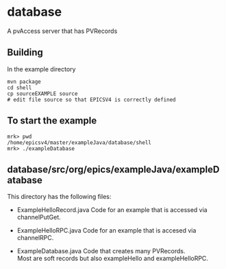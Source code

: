 # database

A pvAccess server that has PVRecords


## Building

In the example directory

    mvn package
    cd shell
    cp sourceEXAMPLE source
    # edit file source so that EPICSV4 is correctly defined



## To start the example

    mrk> pwd
    /home/epicsv4/master/exampleJava/database/shell
    mrk> ./exampleDatabase

## database/src/org/epics/exampleJava/exampleDatabase

This directory has the following files:

* ExampleHelloRecord.java 
Code for an example that is accessed via channelPutGet.

* ExampleHelloRPC.java
Code for an example that is accesed via channelRPC.

* ExampleDatabase.java
Code that creates many PVRecords.    
Most are soft records but also exampleHello and exampleHelloRPC.



